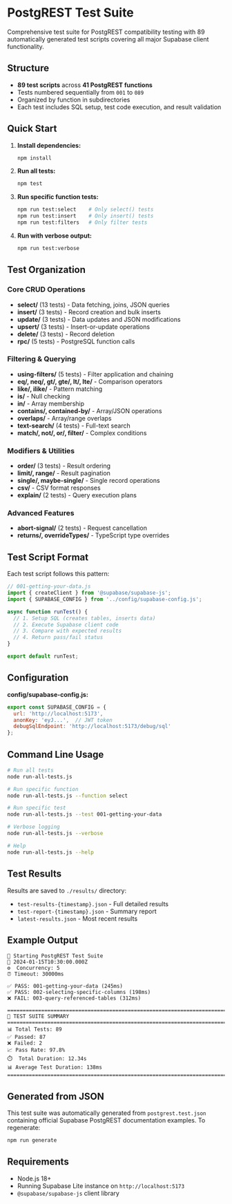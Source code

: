 # PostgREST Test Suite

Comprehensive test suite for PostgREST compatibility testing with 89 automatically generated test scripts covering all major Supabase client functionality.

## Structure

- **89 test scripts** across **41 PostgREST functions**
- Tests numbered sequentially from `001` to `089`
- Organized by function in subdirectories
- Each test includes SQL setup, test code execution, and result validation

## Quick Start

1. **Install dependencies:**
   ```bash
   npm install
   ```

2. **Run all tests:**
   ```bash
   npm test
   ```

3. **Run specific function tests:**
   ```bash
   npm run test:select    # Only select() tests
   npm run test:insert    # Only insert() tests 
   npm run test:filters   # Only filter tests
   ```

4. **Run with verbose output:**
   ```bash
   npm run test:verbose
   ```

## Test Organization

### Core CRUD Operations
- **select/** (13 tests) - Data fetching, joins, JSON queries
- **insert/** (3 tests) - Record creation and bulk inserts
- **update/** (3 tests) - Data updates and JSON modifications
- **upsert/** (3 tests) - Insert-or-update operations
- **delete/** (3 tests) - Record deletion
- **rpc/** (5 tests) - PostgreSQL function calls

### Filtering & Querying
- **using-filters/** (5 tests) - Filter application and chaining
- **eq/, neq/, gt/, gte/, lt/, lte/** - Comparison operators
- **like/, ilike/** - Pattern matching
- **is/** - Null checking
- **in/** - Array membership
- **contains/, contained-by/** - Array/JSON operations
- **overlaps/** - Array/range overlaps
- **text-search/** (4 tests) - Full-text search
- **match/, not/, or/, filter/** - Complex conditions

### Modifiers & Utilities
- **order/** (3 tests) - Result ordering
- **limit/, range/** - Result pagination
- **single/, maybe-single/** - Single record operations
- **csv/** - CSV format responses
- **explain/** (2 tests) - Query execution plans

### Advanced Features  
- **abort-signal/** (2 tests) - Request cancellation
- **returns/, overrideTypes/** - TypeScript type overrides

## Test Script Format

Each test script follows this pattern:

```javascript
// 001-getting-your-data.js
import { createClient } from '@supabase/supabase-js';
import { SUPABASE_CONFIG } from '../config/supabase-config.js';

async function runTest() {
  // 1. Setup SQL (creates tables, inserts data)  
  // 2. Execute Supabase client code
  // 3. Compare with expected results
  // 4. Return pass/fail status
}

export default runTest;
```

## Configuration

**config/supabase-config.js:**
```javascript
export const SUPABASE_CONFIG = {
  url: 'http://localhost:5173',
  anonKey: 'eyJ...',  // JWT token
  debugSqlEndpoint: 'http://localhost:5173/debug/sql'
};
```

## Command Line Usage

```bash
# Run all tests
node run-all-tests.js

# Run specific function
node run-all-tests.js --function select

# Run specific test  
node run-all-tests.js --test 001-getting-your-data

# Verbose logging
node run-all-tests.js --verbose

# Help
node run-all-tests.js --help
```

## Test Results

Results are saved to `./results/` directory:

- `test-results-{timestamp}.json` - Full detailed results
- `test-report-{timestamp}.json` - Summary report  
- `latest-results.json` - Most recent results

## Example Output

```
🚀 Starting PostgREST Test Suite
📅 2024-01-15T10:30:00.000Z
⚙️  Concurrency: 5
⏰ Timeout: 30000ms

✅ PASS: 001-getting-your-data (245ms)
✅ PASS: 002-selecting-specific-columns (198ms)
❌ FAIL: 003-query-referenced-tables (312ms)

================================================================================
🏁 TEST SUITE SUMMARY
================================================================================
📊 Total Tests: 89
✅ Passed: 87
❌ Failed: 2  
📈 Pass Rate: 97.8%
⏱️  Total Duration: 12.34s
📊 Average Test Duration: 138ms
================================================================================
```

## Generated from JSON

This test suite was automatically generated from `postgrest.test.json` containing official Supabase PostgREST documentation examples. To regenerate:

```bash
npm run generate
```

## Requirements

- Node.js 18+
- Running Supabase Lite instance on `http://localhost:5173`
- `@supabase/supabase-js` client library